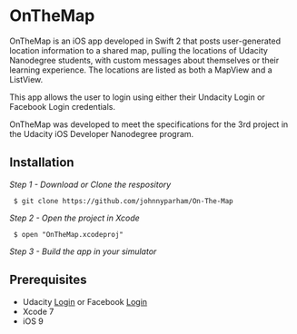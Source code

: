 # OnTheMap

OnTheMap is an iOS app developed in Swift 2 that posts user-generated location information to a shared map, pulling the locations of Udacity Nanodegree students, with custom messages about themselves or their learning experience.  The locations are listed as both a MapView and a ListView.

This app allows the user to login using either their Undacity Login or Facebook Login credentials.

OnTheMap was developed to meet the specifications for the 3rd project in the Udacity iOS Developer Nanodegree program.

## Installation

*Step 1 - Download or Clone the respository*

` $ git clone https://github.com/johnnyparham/On-The-Map`

*Step 2 - Open the project in Xcode*

` $ open "OnTheMap.xcodeproj"`

*Step 3 - Build the app in your simulator*

## Prerequisites

* Udacity [Login](www.udacity.com) or Facebook [Login](www.facebook.com)
* Xcode 7
* iOS 9
